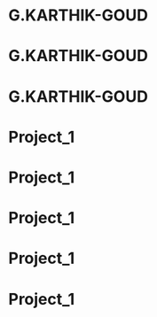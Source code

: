 # G.KARTHIK-GOUD
# G.KARTHIK-GOUD
# G.KARTHIK-GOUD
# Project_1
# Project_1
# Project_1
# Project_1
# Project_1
